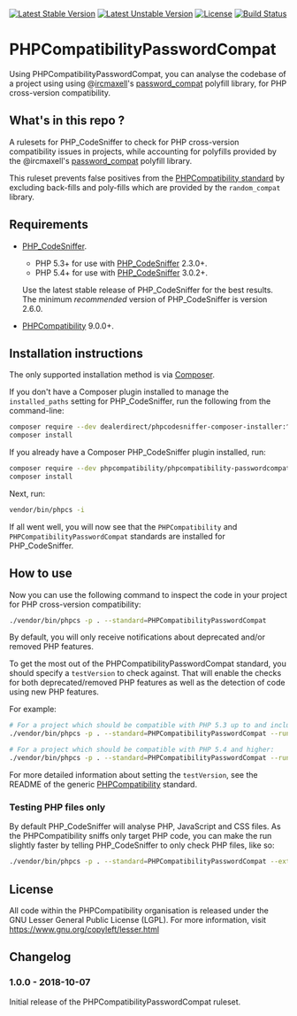 [![Latest Stable Version](https://poser.pugx.org/phpcompatibility/phpcompatibility-passwordcompat/v/stable.png)](https://packagist.org/packages/phpcompatibility/phpcompatibility-passwordcompat)
[![Latest Unstable Version](https://poser.pugx.org/phpcompatibility/phpcompatibility-passwordcompat/v/unstable.png)](https://packagist.org/packages/phpcompatibility/phpcompatibility-passwordcompat)
[![License](https://poser.pugx.org/phpcompatibility/phpcompatibility-passwordcompat/license.png)](https://github.com/PHPCompatibility/PHPCompatibilityPasswordCompat/blob/master/LICENSE)
[![Build Status](https://travis-ci.org/PHPCompatibility/PHPCompatibilityPasswordCompat.svg?branch=master)](https://travis-ci.org/PHPCompatibility/PHPCompatibilityPasswordCompat)

# PHPCompatibilityPasswordCompat

Using PHPCompatibilityPasswordCompat, you can analyse the codebase of a project using using @[ircmaxell](https://github.com/ircmaxell/)'s [password_compat](https://github.com/ircmaxell/password_compat)  polyfill library, for PHP cross-version compatibility.


## What's in this repo ?

A rulesets for PHP_CodeSniffer to check for PHP cross-version compatibility issues in projects, while accounting for polyfills provided by the @ircmaxell's [password_compat](https://github.com/ircmaxell/password_compat)  polyfill library.

This ruleset prevents false positives from the [PHPCompatibility standard](https://github.com/PHPCompatibility/PHPCompatibility) by excluding back-fills and poly-fills which are provided by the `random_compat` library.


## Requirements

* [PHP_CodeSniffer](https://github.com/squizlabs/PHP_CodeSniffer).
    * PHP 5.3+ for use with [PHP_CodeSniffer](https://github.com/squizlabs/PHP_CodeSniffer) 2.3.0+.
    * PHP 5.4+ for use with [PHP_CodeSniffer](https://github.com/squizlabs/PHP_CodeSniffer) 3.0.2+.

    Use the latest stable release of PHP_CodeSniffer for the best results.
    The minimum _recommended_ version of PHP_CodeSniffer is version 2.6.0.
* [PHPCompatibility](https://github.com/PHPCompatibility/PHPCompatibility) 9.0.0+.


## Installation instructions

The only supported installation method is via [Composer](https://getcomposer.org/).

If you don't have a Composer plugin installed to manage the `installed_paths` setting for PHP_CodeSniffer, run the following from the command-line:
```bash
composer require --dev dealerdirect/phpcodesniffer-composer-installer:^0.4.4 phpcompatibility/phpcompatibility-passwordcompat:*
composer install
```

If you already have a Composer PHP_CodeSniffer plugin installed, run:
```bash
composer require --dev phpcompatibility/phpcompatibility-passwordcompat:*
composer install
```

Next, run:
```bash
vendor/bin/phpcs -i
```
If all went well, you will now see that the `PHPCompatibility` and `PHPCompatibilityPasswordCompat` standards are installed for PHP_CodeSniffer.


## How to use

Now you can use the following command to inspect the code in your project for PHP cross-version compatibility:
```bash
./vendor/bin/phpcs -p . --standard=PHPCompatibilityPasswordCompat
```

By default, you will only receive notifications about deprecated and/or removed PHP features.

To get the most out of the PHPCompatibilityPasswordCompat standard, you should specify a `testVersion` to check against. That will enable the checks for both deprecated/removed PHP features as well as the detection of code using new PHP features.

For example:
```bash
# For a project which should be compatible with PHP 5.3 up to and including PHP 7.0:
./vendor/bin/phpcs -p . --standard=PHPCompatibilityPasswordCompat --runtime-set testVersion 5.3-7.0

# For a project which should be compatible with PHP 5.4 and higher:
./vendor/bin/phpcs -p . --standard=PHPCompatibilityPasswordCompat --runtime-set testVersion 5.4-
```

For more detailed information about setting the `testVersion`, see the README of the generic [PHPCompatibility](https://github.com/PHPCompatibility/PHPCompatibility#sniffing-your-code-for-compatibility-with-specific-php-versions) standard.


### Testing PHP files only

By default PHP_CodeSniffer will analyse PHP, JavaScript and CSS files. As the PHPCompatibility sniffs only target PHP code, you can make the run slightly faster by telling PHP_CodeSniffer to only check PHP files, like so:
```bash
./vendor/bin/phpcs -p . --standard=PHPCompatibilityPasswordCompat --extensions=php --runtime-set testVersion 5.3-
```

## License

All code within the PHPCompatibility organisation is released under the GNU Lesser General Public License (LGPL). For more information, visit https://www.gnu.org/copyleft/lesser.html


## Changelog

### 1.0.0 - 2018-10-07

Initial release of the PHPCompatibilityPasswordCompat ruleset.
